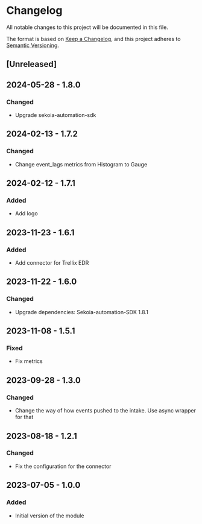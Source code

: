 # Changelog

All notable changes to this project will be documented in this file.

The format is based on [Keep a Changelog](https://keepachangelog.com/en/1.0.0/),
and this project adheres to [Semantic Versioning](https://semver.org/spec/v2.0.0.html).

## [Unreleased]

## 2024-05-28 - 1.8.0

### Changed

- Upgrade sekoia-automation-sdk

## 2024-02-13 - 1.7.2

### Changed

- Change event_lags metrics from Histogram to Gauge

## 2024-02-12 - 1.7.1

### Added

- Add logo

## 2023-11-23 - 1.6.1

### Added

- Add connector for Trellix EDR

## 2023-11-22 - 1.6.0

### Changed

- Upgrade dependencies: Sekoia-automation-SDK 1.8.1

## 2023-11-08 - 1.5.1

### Fixed

- Fix metrics

## 2023-09-28 - 1.3.0

### Changed

- Change the way of how events pushed to the intake. Use async wrapper for that

## 2023-08-18 - 1.2.1

### Changed

- Fix the configuration for the connector

## 2023-07-05 - 1.0.0

### Added

- Initial version of the module
